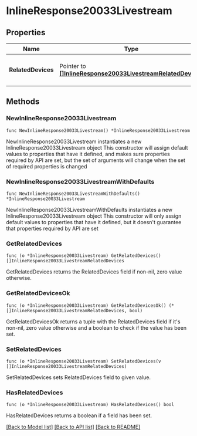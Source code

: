 # InlineResponse20033Livestream

## Properties

Name | Type | Description | Notes
------------ | ------------- | ------------- | -------------
**RelatedDevices** | Pointer to [**[]InlineResponse20033LivestreamRelatedDevices**](InlineResponse20033LivestreamRelatedDevices.md) | An array of the related devices for the role | [optional] 

## Methods

### NewInlineResponse20033Livestream

`func NewInlineResponse20033Livestream() *InlineResponse20033Livestream`

NewInlineResponse20033Livestream instantiates a new InlineResponse20033Livestream object
This constructor will assign default values to properties that have it defined,
and makes sure properties required by API are set, but the set of arguments
will change when the set of required properties is changed

### NewInlineResponse20033LivestreamWithDefaults

`func NewInlineResponse20033LivestreamWithDefaults() *InlineResponse20033Livestream`

NewInlineResponse20033LivestreamWithDefaults instantiates a new InlineResponse20033Livestream object
This constructor will only assign default values to properties that have it defined,
but it doesn't guarantee that properties required by API are set

### GetRelatedDevices

`func (o *InlineResponse20033Livestream) GetRelatedDevices() []InlineResponse20033LivestreamRelatedDevices`

GetRelatedDevices returns the RelatedDevices field if non-nil, zero value otherwise.

### GetRelatedDevicesOk

`func (o *InlineResponse20033Livestream) GetRelatedDevicesOk() (*[]InlineResponse20033LivestreamRelatedDevices, bool)`

GetRelatedDevicesOk returns a tuple with the RelatedDevices field if it's non-nil, zero value otherwise
and a boolean to check if the value has been set.

### SetRelatedDevices

`func (o *InlineResponse20033Livestream) SetRelatedDevices(v []InlineResponse20033LivestreamRelatedDevices)`

SetRelatedDevices sets RelatedDevices field to given value.

### HasRelatedDevices

`func (o *InlineResponse20033Livestream) HasRelatedDevices() bool`

HasRelatedDevices returns a boolean if a field has been set.


[[Back to Model list]](../README.md#documentation-for-models) [[Back to API list]](../README.md#documentation-for-api-endpoints) [[Back to README]](../README.md)


